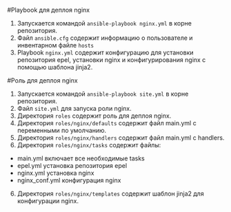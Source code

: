 #Playbook для деплоя nginx

1. Запускается командой ```ansible-playbook nginx.yml``` в корне репозитория.
2. Файл ```ansible.cfg``` содержит информацию о пользователе и инвентарном файле ```hosts```
3. Playbook ```nginx.yml``` содержит конфигурацию для установки репозитория epel, установки nginx и конфигурирования nginx с помощью шаблона jinja2.

#Роль для деплоя nginx

1. Запускается командой ```ansible-playbook site.yml``` в корне репозитория.
2. Файл ```site.yml``` для запуска роли nginx.
2. Директория ```roles``` содержит роль для деплоя nginx.
3. Директория ```roles/nginx/defaults``` содержит файл main.yml с переменными по умолчанию.
4. Директория ```roles/nginx/handlers``` содержит файл main.yml с handlers.
5. Директория ```roles/nginx/tasks``` содержит файлы:

- main.yml включает все необходимые tasks
- epel.yml установка репозитория epel
- nginx.yml установка nginx
- nginx_conf.yml конфигурация nginx

6. Директория ```roles/nginx/templates``` содержит шаблон jinja2 для конфигурации nginx.
